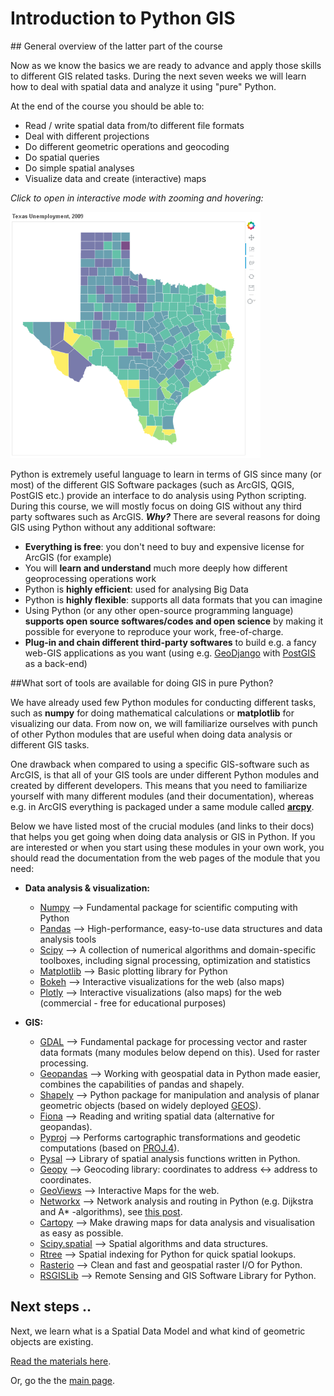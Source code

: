 # Introduction to Python GIS

##<a name='overview'> General overview of the latter part of the course

Now as we know the basics we are ready to advance and apply those skills to different GIS related tasks. During the next seven weeks we will learn how to deal with
spatial data and analyze it using "pure" Python.
 
At the end of the course you should be able to:

 - Read / write spatial data from/to different file formats
 - Deal with different projections
 - Do different geometric operations and geocoding
 - Do spatial queries
 - Do simple spatial analyses
 - Visualize data and create (interactive) maps
 
*Click to open in interactive mode with zooming and hovering:*
 
<a href="http://www.helsinki.fi/science/accessibility/opetus/autogis/texas_unemployment.html" target="_blank"><img src="../img/Texas_map.PNG" alt="thumb" width="400"/></a>

Python is extremely useful language to learn in terms of GIS since many (or most) of the different GIS Software packages (such
as ArcGIS, QGIS, PostGIS etc.) provide an interface to do analysis using Python scripting. During this course, we will mostly focus on doing GIS without any third
party softwares such as ArcGIS. _**Why?**_ There are several reasons for doing GIS using Python without any additional software:
  
  - **Everything is free**: you don't need to buy and expensive license for ArcGIS (for example) 
  - You will **learn and understand** much more deeply how different geoprocessing operations work
  - Python is **highly efficient**: used for analysing Big Data 
  - Python is **highly flexible**: supports all data formats that you can imagine 
  - Using Python (or any other open-source programming language) **supports open source softwares/codes and open science** by making it possible for everyone to reproduce your work, free-of-charge.
  - **Plug-in and chain different third-party softwares** to build e.g. a fancy web-GIS applications as you want (using e.g. [GeoDjango](https://docs.djangoproject.com/en/1.8/ref/contrib/gis/) with [PostGIS](http://postgis.net/) as a back-end)
 
##<a name="modules">What sort of tools are available for doing GIS in pure Python?

We have already used few Python modules for conducting different tasks, such as **numpy** for doing mathematical calculations or **matplotlib** for visualizing our data. 
From now on, we will familiarize ourselves with punch of other Python modules that are useful when doing data analysis or different GIS tasks. 

One drawback when compared to using a specific GIS-software such as ArcGIS, is that all of your GIS tools are under different Python modules and created by different 
developers. This means that you need to familiarize yourself with many different modules (and their documentation), whereas e.g. in ArcGIS everything is 
packaged under a same module called **[arcpy](http://desktop.arcgis.com/en/arcmap/10.3/analyze/arcpy/what-is-arcpy-.htm)**.    

Below we have listed most of the crucial modules (and links to their docs) that helps you get going when doing data analysis or GIS in Python. 
If you are interested or when you start using these modules in your own work, you should read the documentation from the web pages of the module 
that you need:

- **Data analysis & visualization:**
    - [Numpy](http://www.numpy.org/) --> Fundamental package for scientific computing with Python
    - [Pandas](http://pandas.pydata.org/) --> High-performance, easy-to-use data structures and data analysis tools
    - [Scipy](http://www.scipy.org/about.html) --> A collection of numerical algorithms and domain-specific toolboxes, including signal processing, optimization and statistics
    - [Matplotlib](http://matplotlib.org/) --> Basic plotting library for Python 
    - [Bokeh](http://bokeh.pydata.org/en/latest/) --> Interactive visualizations for the web (also maps)
    - [Plotly](https://plot.ly/python/) --> Interactive visualizations (also maps) for the web (commercial - free for educational purposes)
    
- **GIS:**
    - [GDAL](http://www.gdal.org/) --> Fundamental package for processing vector and raster data formats (many modules below depend on this). Used for raster processing.
    - [Geopandas](http://geopandas.org/#description) --> Working with geospatial data in Python made easier, combines the capabilities of pandas and shapely. 
    - [Shapely](http://toblerity.org/shapely/manual.html) --> Python package for manipulation and analysis of planar geometric objects (based on widely deployed [GEOS](https://trac.osgeo.org/geos/)).
    - [Fiona](https://pypi.python.org/pypi/Fiona) --> Reading and writing spatial data (alternative for geopandas).
    - [Pyproj](https://pypi.python.org/pypi/pyproj?)  --> Performs cartographic transformations and geodetic computations (based on [PROJ.4](http://trac.osgeo.org/proj)).
    - [Pysal](https://pysal.readthedocs.org/en/latest/) --> Library of spatial analysis functions written in Python.
    - [Geopy](http://geopy.readthedocs.io/en/latest/) --> Geocoding library: coordinates to address <-> address to coordinates.
    - [GeoViews](http://geo.holoviews.org/index.html) --> Interactive Maps for the web. 
    - [Networkx](https://networkx.github.io/documentation/networkx-1.10/overview.html) --> Network analysis and routing in Python (e.g. Dijkstra and A\* -algorithms), see [this post](http://gis.stackexchange.com/questions/65056/is-it-possible-to-route-shapefiles-using-python-and-without-arcgis-qgis-or-pgr).  
    - [Cartopy](http://scitools.org.uk/cartopy/docs/latest/index.html) --> Make drawing maps for data analysis and visualisation as easy as possible.
    - [Scipy.spatial](http://docs.scipy.org/doc/scipy/reference/spatial.html) --> Spatial algorithms and data structures.
    - [Rtree](http://toblerity.org/rtree/) --> Spatial indexing for Python for quick spatial lookups.
    - [Rasterio](https://github.com/mapbox/rasterio) --> Clean and fast and geospatial raster I/O for Python.
    - [RSGISLib](http://www.rsgislib.org/index.html#python-documentation) --> Remote Sensing and GIS Software Library for Python.

## Next steps ..

Next, we learn what is a Spatial Data Model and what kind of geometric objects are existing.
   
[Read the materials here](Geometric-Objects.md).

Or, go the the [main page](../README.md).

